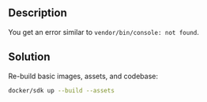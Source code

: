 ## Description
You get an error similar to `vendor/bin/console: not found`.

## Solution
Re-build basic images, assets, and codebase:
```bash
docker/sdk up --build --assets
```